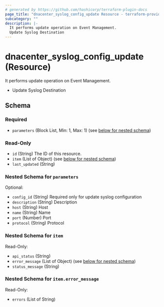 ```yaml
---
# generated by https://github.com/hashicorp/terraform-plugin-docs
page_title: "dnacenter_syslog_config_update Resource - terraform-provider-dnacenter"
subcategory: ""
description: |-
  It performs update operation on Event Management.
  Update Syslog Destination
---
```


# dnacenter_syslog_config_update (Resource)

It performs update operation on Event Management.

- Update Syslog Destination



<!-- schema generated by tfplugindocs -->
## Schema

### Required

- `parameters` (Block List, Min: 1, Max: 1) (see [below for nested schema](#nestedblock--parameters))

### Read-Only

- `id` (String) The ID of this resource.
- `item` (List of Object) (see [below for nested schema](#nestedatt--item))
- `last_updated` (String)

<a id="nestedblock--parameters"></a>
### Nested Schema for `parameters`

Optional:

- `config_id` (String) Required only for update syslog configuration
- `description` (String) Description
- `host` (String) Host
- `name` (String) Name
- `port` (Number) Port
- `protocol` (String) Protocol


<a id="nestedatt--item"></a>
### Nested Schema for `item`

Read-Only:

- `api_status` (String)
- `error_message` (List of Object) (see [below for nested schema](#nestedobjatt--item--error_message))
- `status_message` (String)

<a id="nestedobjatt--item--error_message"></a>
### Nested Schema for `item.error_message`

Read-Only:

- `errors` (List of String)

